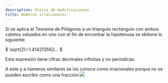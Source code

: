 ```yaml
---
description: Inicio de modificaciones
title: Números irracionales
---
```


Si se aplica el Teorema de Pitágoras a un triangulo rectángulo con ambos catetos valuados en uno con el fin de encontrar la hipotenusa se obtiene lo siguiente:

$ \sqrt{2}=1.414213562… $

Esta expresión tiene cifras decimales infinitas y no periódicas.

A este y a números similares se los conoce como irracionales porque no se pueden escribir como una fracción.![](</Captura de pantalla_2025-08-29_15-31-13.png>)
